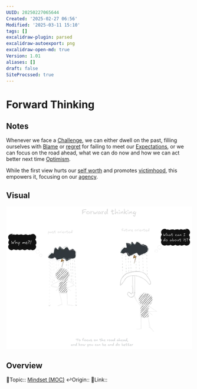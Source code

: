 ```yaml
---
UUID: 20250227065644
Created: '2025-02-27 06:56'
Modified: '2025-03-11 15:10'
tags: []
excalidraw-plugin: parsed
excalidraw-autoexport: png
excalidraw-open-md: true
Version: 1.01
aliases: []
draft: false
SiteProcssed: true
---
```


# Forward Thinking

## Notes

Whenever we face a [Challenge](/notes/struggle.md), we can either dwell on the past, filling ourselves with [Blame](/notes/blame.md) or [regret](/notes/regret.md) for failing to meet our [Expectations](/notes/expectations.md), or we can focus on the road ahead, what we can do now and how we can act better next time [Optimism](/notes/optimism.md).

While the first view hurts our [self worth](/notes/self-worth.md) and promotes [victimhood](/notes/helplessness.md), this empowers it, focusing on our [agency](/notes/agency.md).

## Visual

![forward thinking.webp](/notes/forward-thinking.webp)

## Overview
🔼Topic:: [Mindset (MOC)](/mocs/mindset-moc.md)
↩️Origin::
🔗Link::

